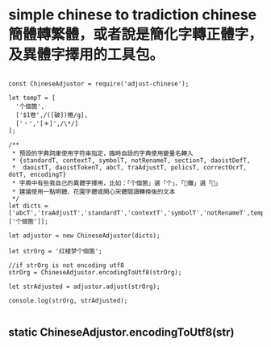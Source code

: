 # simple chinese to tradiction chinese 簡體轉繁體，或者說是簡化字轉正體字，及異體字擇用的工具包。


```

const ChineseAdjustor = require('adjust-chinese');

let tempT = [
  '个個箇',
  ['$1卷',/([破])捲/g],
  ['﹡','[＊]',/\*/]
];

/**
 * 預設的字典詞庫使用字符串指定，臨時自設的字典使用變量名轉入
 * {standardT, contextT, symbolT, notRenameT, sectionT, daoistDefT,
 *  daoistT, daoistTokenT, abcT, traAdjustT, policsT, correctOcrT, dotT, encodingT}
 * 字典中有些我自己的異體字擇用，比如：「个個箇」選「个」、「𨿽雖」選「𨿽」
 * 建議使用一點明體、花園字體或開心宋體閱讀轉換後的文本
 */
let dicts = ['abcT','traAdjustT','standardT','contextT','symbolT','notRenameT',tempT,['个個箇']];

let adjustor = new ChineseAdjustor(dicts);

let strOrg = '红楼梦个個箇';

//if strOrg is not encoding utf8
strOrg = ChineseAdjustor.encodingToUtf8(strOrg);

let strAdjusted = adjustor.adjust(strOrg);

console.log(strOrg, strAdjusted);


```

## static ChineseAdjustor.encodingToUtf8(str)

